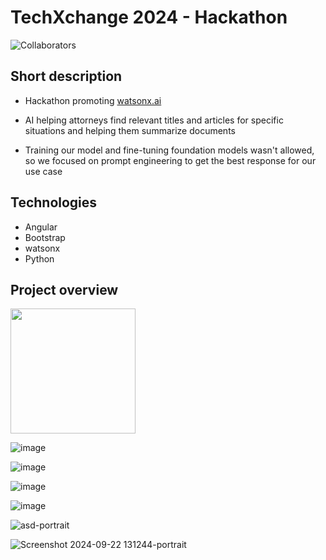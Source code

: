 # TechXchange 2024 - Hackathon

![Collaborators](https://img.shields.io/badge/Collaborators-3-green)

## Short description

- Hackathon promoting [watsonx.ai](https://www.ibm.com/products/watsonx-ai)

- AI helping attorneys find relevant titles and articles for specific situations and helping them summarize documents

- Training our model and fine-tuning foundation models wasn't allowed, so we focused on prompt engineering to get the best response for our use case

## Technologies

- Angular
- Bootstrap
- watsonx
- Python

## Project overview

<img src="https://github.com/user-attachments/assets/2f3c67f3-3e9d-4b34-a78d-4d5878381649" width="200">

![image](https://github.com/user-attachments/assets/e6d34aab-ca2b-423e-8c4f-706b3b89d356)

![image](https://github.com/user-attachments/assets/423ea7ca-b6a5-4b47-9ce6-6b5c98872d97)

![image](https://github.com/user-attachments/assets/6d458180-35dc-4045-b03f-b2c3cf79233c)

![image](https://github.com/user-attachments/assets/69f348f2-9009-4dab-903f-3b9b47196cec)


![asd-portrait](https://github.com/user-attachments/assets/2f3c67f3-3e9d-4b34-a78d-4d5878381649)

![Screenshot 2024-09-22 131244-portrait](https://github.com/user-attachments/assets/6c4dfdc4-7614-4407-bf3a-66c843c64747)

